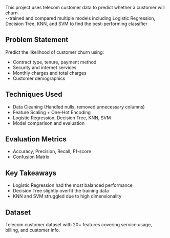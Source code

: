 This project uses telecom customer data to predict whether a customer will churn.  
--trained and compared multiple models including Logistic Regression, Decision Tree, KNN, and SVM to find the best-performing classifier

## Problem Statement
Predict the likelihood of customer churn using:  
- Contract type, tenure, payment method  
- Security and internet services  
- Monthly charges and total charges  
- Customer demographics  

## Techniques Used
- Data Cleaning (Handled nulls, removed unnecessary columns)  
- Feature Scaling + One-Hot Encoding  
- Logistic Regression, Decision Tree, KNN, SVM  
- Model comparison and evaluation  

## Evaluation Metrics
- Accuracy, Precision, Recall, F1-score  
- Confusion Matrix  

## Key Takeaways
- Logistic Regression had the most balanced performance  
- Decision Tree slightly overfit the training data  
- KNN and SVM struggled due to high dimensionality  

## Dataset
Telecom customer dataset with 20+ features covering service usage, billing, and customer info.
